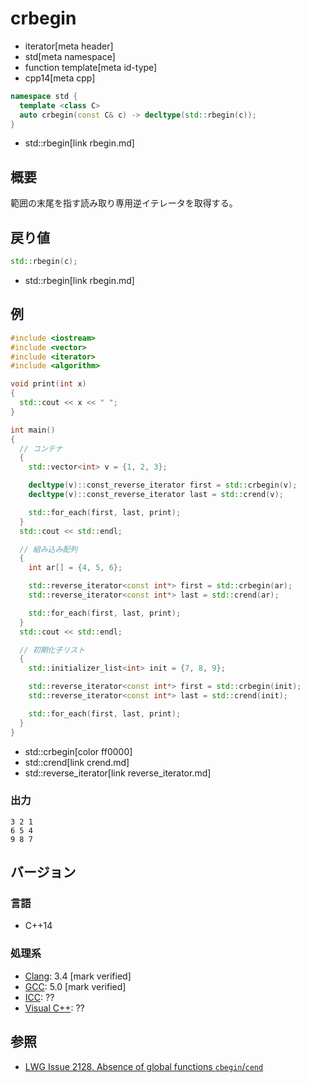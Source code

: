 # crbegin
* iterator[meta header]
* std[meta namespace]
* function template[meta id-type]
* cpp14[meta cpp]

```cpp
namespace std {
  template <class C>
  auto crbegin(const C& c) -> decltype(std::rbegin(c));
}
```
* std::rbegin[link rbegin.md]

## 概要
範囲の末尾を指す読み取り専用逆イテレータを取得する。


## 戻り値
```cpp
std::rbegin(c);
```
* std::rbegin[link rbegin.md]


## 例
```cpp example
#include <iostream>
#include <vector>
#include <iterator>
#include <algorithm>

void print(int x)
{
  std::cout << x << " ";
}

int main()
{
  // コンテナ
  {
    std::vector<int> v = {1, 2, 3};

    decltype(v)::const_reverse_iterator first = std::crbegin(v);
    decltype(v)::const_reverse_iterator last = std::crend(v);

    std::for_each(first, last, print);
  }
  std::cout << std::endl;

  // 組み込み配列
  {
    int ar[] = {4, 5, 6};

    std::reverse_iterator<const int*> first = std::crbegin(ar);
    std::reverse_iterator<const int*> last = std::crend(ar);

    std::for_each(first, last, print);
  }
  std::cout << std::endl;

  // 初期化子リスト
  {
    std::initializer_list<int> init = {7, 8, 9};

    std::reverse_iterator<const int*> first = std::crbegin(init);
    std::reverse_iterator<const int*> last = std::crend(init);

    std::for_each(first, last, print);
  }
}
```
* std::crbegin[color ff0000]
* std::crend[link crend.md]
* std::reverse_iterator[link reverse_iterator.md]

### 出力
```
3 2 1 
6 5 4 
9 8 7 
```

## バージョン
### 言語
- C++14

### 処理系
- [Clang](/implementation.md#clang): 3.4 [mark verified]
- [GCC](/implementation.md#gcc): 5.0 [mark verified]
- [ICC](/implementation.md#icc): ??
- [Visual C++](/implementation.md#visual_cpp): ??


## 参照
- [LWG Issue 2128. Absence of global functions `cbegin`/`cend`](http://www.open-std.org/jtc1/sc22/wg21/docs/lwg-defects.html#2128)

